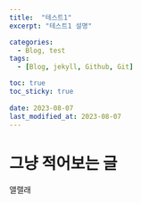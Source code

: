 ```yaml
---
title:  "테스트1"
excerpt: "테스트1 설명"

categories:
  - Blog, test
tags:
  - [Blog, jekyll, Github, Git]

toc: true
toc_sticky: true
 
date: 2023-08-07
last_modified_at: 2023-08-07
---
```

# 그냥 적어보는 글
앨랠래
